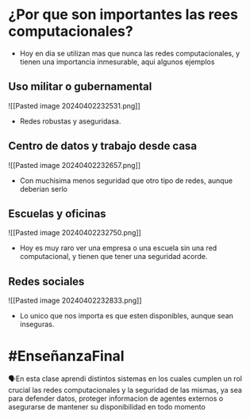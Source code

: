 # ¿Por que son importantes las rees computacionales?
- Hoy en dia se utilizan mas que nunca las redes computacionales, y tienen una importancia inmesurable, aqui algunos ejemplos
## Uso militar o gubernamental
![[Pasted image 20240402232531.png]]
- Redes robustas y aseguridasa.
## Centro de datos y trabajo desde casa
![[Pasted image 20240402232657.png]]
- Con muchisima menos seguridad que otro tipo de redes, aunque deberian serlo
## Escuelas y oficinas
![[Pasted image 20240402232750.png]]
- Hoy es muy raro ver una empresa o una escuela sin una red computacional, y tienen que tener una seguridad acorde.
## Redes sociales
![[Pasted image 20240402232833.png]]
- Lo unico que nos importa es que esten disponibles, aunque sean inseguras.
# #EnseñanzaFinal 
<p>🗣️En esta clase aprendi distintos sistemas en los cuales cumplen un rol crucial las redes computacionales y la seguridad de las mismas, ya sea para defender datos, proteger informacion de agentes externos o asegurarse de mantener su disponibilidad en todo momento</p>


